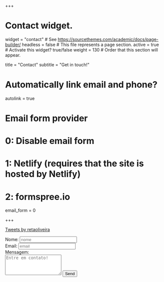 +++
# Contact widget.
widget = "contact"  # See https://sourcethemes.com/academic/docs/page-builder/
headless = false  # This file represents a page section.
active = true  # Activate this widget? true/false
weight = 130  # Order that this section will appear.

title = "Contact"
subtitle = "Get in touch!"



# Automatically link email and phone?
autolink = true

# Email form provider
#   0: Disable email form
#   1: Netlify (requires that the site is hosted by Netlify)
#   2: formspree.io
email_form = 0

+++

<a class="twitter-timeline" href="https://twitter.com/retaoliveira?ref_src=twsrc%5Etfw">Tweets by retaoliveira</a> <script async src="https://platform.twitter.com/widgets.js" charset="utf-8"></script>


<form action="https://formspree.io/xvodnapg" method="POST">
  <label for="name">Nome: </label>
  <input type="text" name="name" required="required" placeholder="nome"><br>
  <label for="email">Email: </label>
  <input type="email" name="_replyto" required="required" placeholder="email"><br>
  <label for="message">Mensagem:</label><br>
  <textarea rows="4" name="message" id="message" required="required" class="form-control" placeholder="Entre em contato!"></textarea>
  <input type="hidden" name="_next" value="/html/thanks.html" />
  <input type="submit" value="Send" name="submit" class="btn btn-primary btn-outline">
  <input type="hidden" name="_subject" value="Website message" />
  <input type="text" name="_gotcha" style="display:none" />
</form>
